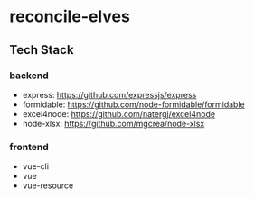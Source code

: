 # reconcile-elves
## Tech Stack
### backend
- express: https://github.com/expressjs/express
- formidable: https://github.com/node-formidable/formidable
- excel4node: https://github.com/natergj/excel4node
- node-xlsx: https://github.com/mgcrea/node-xlsx
### frontend
- vue-cli
- vue
- vue-resource

